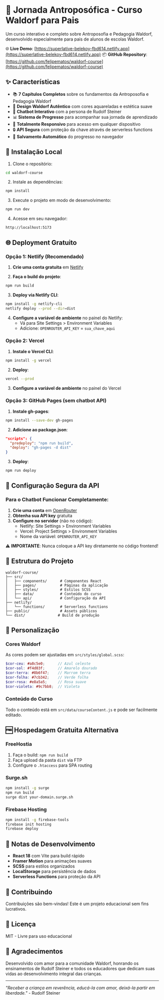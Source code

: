 # 🌸 Jornada Antroposófica - Curso Waldorf para Pais

Um curso interativo e completo sobre Antroposofia e Pedagogia Waldorf, desenvolvido especialmente para pais de alunos de escolas Waldorf.

🌐 **Live Demo**: [https://superlative-belekoy-fbd614.netlify.app](https://superlative-belekoy-fbd614.netlify.app)
📦 **GitHub Repository**: [https://github.com/felipematos/waldorf-course](https://github.com/felipematos/waldorf-course)

## ✨ Características

- 📚 **7 Capítulos Completos** sobre os fundamentos da Antroposofia e Pedagogia Waldorf
- 🎨 **Design Waldorf Autêntico** com cores aquareladas e estética suave
- 💬 **Chatbot Interativo** com a persona de Rudolf Steiner
- 📊 **Sistema de Progresso** para acompanhar sua jornada de aprendizado
- 📱 **Totalmente Responsivo** para acesso em qualquer dispositivo
- 🔒 **API Segura** com proteção da chave através de serverless functions
- 💾 **Salvamento Automático** do progresso no navegador

## 🚀 Instalação Local

1. Clone o repositório:
```bash
cd waldorf-course
```

2. Instale as dependências:
```bash
npm install
```

3. Execute o projeto em modo de desenvolvimento:
```bash
npm run dev
```

4. Acesse em seu navegador:
```
http://localhost:5173
```

## 🌐 Deployment Gratuito

### Opção 1: Netlify (Recomendado)

1. **Crie uma conta gratuita** em [Netlify](https://www.netlify.com)

2. **Faça o build do projeto**:
```bash
npm run build
```

3. **Deploy via Netlify CLI**:
```bash
npm install -g netlify-cli
netlify deploy --prod --dir=dist
```

4. **Configure a variável de ambiente** no painel do Netlify:
   - Vá para Site Settings > Environment Variables
   - Adicione: `OPENROUTER_API_KEY` = `sua_chave_aqui`

### Opção 2: Vercel

1. **Instale o Vercel CLI**:
```bash
npm install -g vercel
```

2. **Deploy**:
```bash
vercel --prod
```

3. **Configure a variável de ambiente** no painel do Vercel

### Opção 3: GitHub Pages (sem chatbot API)

1. **Instale gh-pages**:
```bash
npm install --save-dev gh-pages
```

2. **Adicione ao package.json**:
```json
"scripts": {
  "predeploy": "npm run build",
  "deploy": "gh-pages -d dist"
}
```

3. **Deploy**:
```bash
npm run deploy
```

## 🔐 Configuração Segura da API

### Para o Chatbot Funcionar Completamente:

1. **Crie uma conta** em [OpenRouter](https://openrouter.ai)
2. **Obtenha sua API key** gratuita
3. **Configure no servidor** (não no código):
   - Netlify: Site Settings > Environment Variables
   - Vercel: Project Settings > Environment Variables
   - Nome da variável: `OPENROUTER_API_KEY`

⚠️ **IMPORTANTE**: Nunca coloque a API key diretamente no código frontend!

## 📁 Estrutura do Projeto

```
waldorf-course/
├── src/
│   ├── components/      # Componentes React
│   ├── pages/           # Páginas da aplicação
│   ├── styles/          # Estilos SCSS
│   ├── data/            # Conteúdo do curso
│   └── api/             # Configuração da API
├── netlify/
│   └── functions/       # Serverless functions
├── public/              # Assets públicos
└── dist/               # Build de produção
```

## 🎨 Personalização

### Cores Waldorf
As cores podem ser ajustadas em `src/styles/global.scss`:

```scss
$cor-ceu: #a8c5e0;      // Azul celeste
$cor-sol: #f4d03f;      // Amarelo dourado
$cor-terra: #8b6f47;    // Marrom terra
$cor-folha: #7cb342;    // Verde folha
$cor-rosa: #e8a5a5;     // Rosa suave
$cor-violeta: #9c7bb8;  // Violeta
```

### Conteúdo do Curso
Todo o conteúdo está em `src/data/courseContent.js` e pode ser facilmente editado.

## 🆓 Hospedagem Gratuita Alternativa

### FreeHostia
1. Faça o build: `npm run build`
2. Faça upload da pasta `dist` via FTP
3. Configure o `.htaccess` para SPA routing

### Surge.sh
```bash
npm install -g surge
npm run build
surge dist your-domain.surge.sh
```

### Firebase Hosting
```bash
npm install -g firebase-tools
firebase init hosting
firebase deploy
```

## 📝 Notas de Desenvolvimento

- **React 18** com Vite para build rápido
- **Framer Motion** para animações suaves
- **SCSS** para estilos organizados
- **LocalStorage** para persistência de dados
- **Serverless Functions** para proteção da API

## 🤝 Contribuindo

Contribuições são bem-vindas! Este é um projeto educacional sem fins lucrativos.

## 📄 Licença

MIT - Livre para uso educacional

## 💖 Agradecimentos

Desenvolvido com amor para a comunidade Waldorf, honrando os ensinamentos de Rudolf Steiner e todos os educadores que dedicam suas vidas ao desenvolvimento integral das crianças.

---

*"Receber a criança em reverência, educá-la com amor, deixá-la partir em liberdade."* - Rudolf Steiner